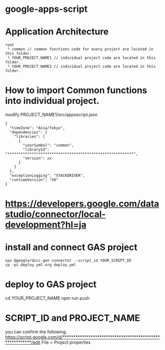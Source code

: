 # google-apps-script

# Application Architecture
```
root
 └ common // common functions code for every project are located in this folder.
 └ YOUR_PROJECT_NAME1 // individual project code are located in this folder.
 └ YOUR_PROJECT_NAME2 // individual project code are located in this folder.
```

# How to import Common functions into individual project.
modify PROJECT_NAME1/src/appsscript.json
```
{
  "timeZone": "Asia/Tokyo",
  "dependencies": {
    "libraries": [
      {
        "userSymbol": "common",
        "libraryId": "*********************************************************",
        "version": xx
      }
    ]
  },
  "exceptionLogging": "STACKDRIVER",
  "runtimeVersion": "V8"
}
```


# https://developers.google.com/datastudio/connector/local-development?hl=ja
# install and connect GAS project 
```
npx @google/dscc-gen connector --script_id YOUR_SCRIPT_ID
cp -pi deploy.yml.org deploy.yml
```

# deploy to GAS project
cd YOUR_PROJECT_NAME
npm run push


# SCRIPT_ID and PROJECT_NAME
you can confirm the following.
https://script.google.com/d/*********************************************************/edit
File > Project properties 
